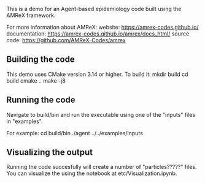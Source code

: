 This is a demo for an Agent-based epidemiology code built using the AMReX framework.

For more information about AMReX:
    website: https://amrex-codes.github.io/
    documentation: https://amrex-codes.github.io/amrex/docs_html/
    source code: https://github.com/AMReX-Codes/amrex

## Building the code

This demo uses CMake version 3.14 or higher. To build it:
     mkdir build
     cd build
     cmake ..
     make -j8

## Running the code

Navigate to build/bin and run the executable using one of the "inputs" files in "examples".

For example:
    cd build/bin
    ./agent ../../examples/inputs

## Visualizing the output

Running the code succesfully will create a number of "particles?????" files. You can visualize
the using the notebook at etc/Visualization.ipynb.